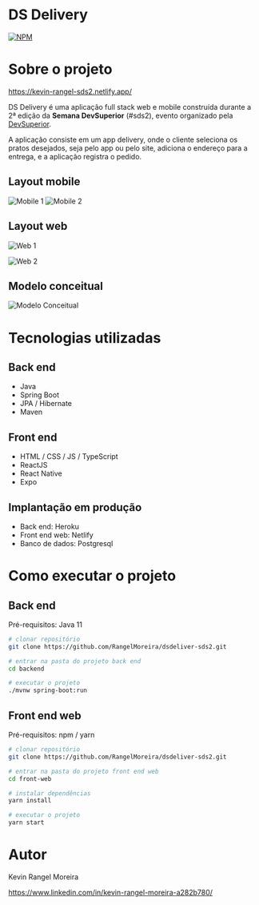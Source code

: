 # DS Delivery
[![NPM](https://img.shields.io/npm/l/react)](https://github.com/RangelMoreira/dsdeliver-sds2/blob/main/LICENSE) 

# Sobre o projeto

https://kevin-rangel-sds2.netlify.app/

DS Delivery é uma aplicação full stack web e mobile construída durante a 2ª edição da **Semana DevSuperior** (#sds2), evento organizado pela [DevSuperior](https://devsuperior.com "Site da DevSuperior").

A aplicação consiste em um app delivery, onde o cliente seleciona os pratos desejados, seja pelo app ou pelo site, adiciona o endereço para a entrega, e a aplicação registra o pedido.

## Layout mobile
![Mobile 1](https://raw.githubusercontent.com/RangelMoreira/dsdeliver-sds2/main/assets/mobile.png) ![Mobile 2](https://raw.githubusercontent.com/RangelMoreira/dsdeliver-sds2/main/assets/mobile2.png)

## Layout web
![Web 1](https://raw.githubusercontent.com/RangelMoreira/dsdeliver-sds2/main/assets/front.png)

![Web 2](https://raw.githubusercontent.com/RangelMoreira/dsdeliver-sds2/main/assets/front2.png)

## Modelo conceitual
![Modelo Conceitual](https://raw.githubusercontent.com/RangelMoreira/dsdeliver-sds2/main/assets/modelo-conceitual.png)

# Tecnologias utilizadas
## Back end
- Java
- Spring Boot
- JPA / Hibernate
- Maven
## Front end
- HTML / CSS / JS / TypeScript
- ReactJS
- React Native
- Expo
## Implantação em produção
- Back end: Heroku
- Front end web: Netlify
- Banco de dados: Postgresql

# Como executar o projeto

## Back end
Pré-requisitos: Java 11

```bash
# clonar repositório
git clone https://github.com/RangelMoreira/dsdeliver-sds2.git

# entrar na pasta do projeto back end
cd backend

# executar o projeto
./mvnw spring-boot:run
```

## Front end web
Pré-requisitos: npm / yarn

```bash
# clonar repositório
git clone https://github.com/RangelMoreira/dsdeliver-sds2.git

# entrar na pasta do projeto front end web
cd front-web

# instalar dependências
yarn install

# executar o projeto
yarn start
```

# Autor

Kevin Rangel Moreira

https://www.linkedin.com/in/kevin-rangel-moreira-a282b780/

